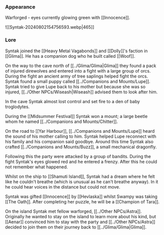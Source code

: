 ### Appearance

Warforged - eyes currently glowing green with [[Innocence]].

![[Syntak-20240802154756593.webp|465]]

### Lore
Syntak joined the [[Heavy Metal Vagabonds]] and [[Dolly]]'s faction in [[Glima]]. He has a companion dog who he built called [[Woof]]. 

On the way to the cave north of [[../Glima/Glima|Glima]] they found a pack of injured direwolves and entered into a fight with a large group of orcs. During the fight an ancient army of tree saplings helped fight the orcs. Syntak found a small puppy called [[../Companions and Mounts/Lupe]]. Syntak tried to give Lupe back to his mother but because she was so injured, [[../Other NPCs/Wiseash|Wiseash]] advised them to look after him. 

In the cave Syntak almost lost control and set fire to a den of baby troglodytes. 

During the [[Midsummer Festival]] Syntak won a mount; a large beetle whom he named [[../Companions and Mounts/Chitter]].

On the road to [[Yar Harbour]], [[../Companions and Mounts/Lupe]] heard the sound of his mother calling to him. Syntak helped Lupe reconnect with his family and his companion said goodbye. Around this time Syntak also crafted [[../Companions and Mounts/Buzz]], a small mechanical dragonfly. 

Following this the party were attacked by a group of bandits. During the fight Syntak's eyes glowed red and he entered a frenzy. After this he could not remember what happened. 

Whilst on the ship to [[Shamuti Island]], Syntak had a dream where he felt like he couldn't breathe (which is unusual as he can't breathe anyway). In it he could hear voices in the distance but could not move.

Syntak was gifted [[Innocence]] by [[Hevlaska]] whilst Swampy was taking [[The Oath]]. After completing her puzzle, he will be a [[Champion of Tara]].

On the island Syntak met fellow warforged, [[../Other NPCs/Astra]]. Originally he wanted to stay on the island to learn more about his kind, but [[Aenar]] convinced him to stay with the party and [[../Other NPCs/Astra]] decided to join them on their journey back to [[../Glima/Glima|Glima]]. 
